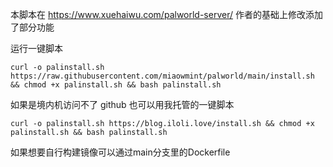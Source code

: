 本脚本在 https://www.xuehaiwu.com/palworld-server/ 作者的基础上修改添加了部分功能

运行一键脚本

`curl -o palinstall.sh https://raw.githubusercontent.com/miaowmint/palworld/main/install.sh && chmod +x palinstall.sh && bash palinstall.sh`

如果是境内机访问不了 github 也可以用我托管的一键脚本

`curl -o palinstall.sh https://blog.iloli.love/install.sh && chmod +x palinstall.sh && bash palinstall.sh`

如果想要自行构建镜像可以通过main分支里的Dockerfile
